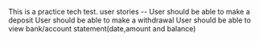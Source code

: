 This is a practice tech test.
user stories -- 
User should be able to make a deposit
User should be able to make a withdrawal
User should be able to view bank/account statement(date,amount and balance)